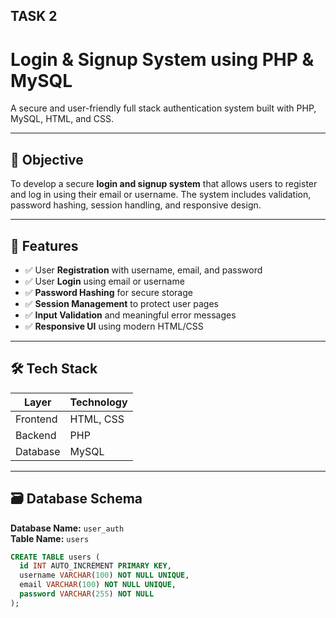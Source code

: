 ## TASK 2
# Login & Signup System using PHP & MySQL

A secure and user-friendly full stack authentication system built with PHP, MySQL, HTML, and CSS.

---

## 📌 Objective

To develop a secure **login and signup system** that allows users to register and log in using their email or username. The system includes validation, password hashing, session handling, and responsive design.

---

## 🚀 Features

- ✅ User **Registration** with username, email, and password
- ✅ User **Login** using email or username
- ✅ **Password Hashing** for secure storage
- ✅ **Session Management** to protect user pages
- ✅ **Input Validation** and meaningful error messages
- ✅ **Responsive UI** using modern HTML/CSS

---

## 🛠️ Tech Stack

| Layer     | Technology     |
|-----------|----------------|
| Frontend  | HTML, CSS      |
| Backend   | PHP            |
| Database  | MySQL          |

---

## 🗃️ Database Schema

**Database Name:** `user_auth`  
**Table Name:** `users`

```sql
CREATE TABLE users (
  id INT AUTO_INCREMENT PRIMARY KEY,
  username VARCHAR(100) NOT NULL UNIQUE,
  email VARCHAR(100) NOT NULL UNIQUE,
  password VARCHAR(255) NOT NULL
);
